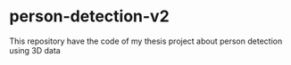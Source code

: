 # person-detection-v2
This repository have the code of my thesis project about person detection using 3D data

